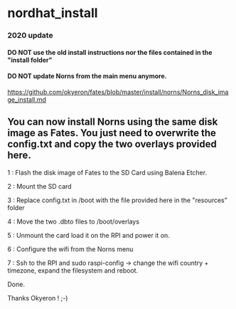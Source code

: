 # nordhat_install

### 2020 update

#### DO NOT use the old install instructions nor the files contained in the "install folder"

#### DO NOT update Norns from the main menu anymore.

https://github.com/okyeron/fates/blob/master/install/norns/Norns_disk_image_install.md


## You can now install Norns using the same disk image as Fates. You just need to overwrite the config.txt and copy the two overlays provided here.

1 : Flash the disk image of Fates to the SD Card using Balena Etcher.

2 : Mount the SD card

3 : Replace config.txt in /boot with the file provided here in the "resources" folder

4 : Move the two .dbto files to /boot/overlays

5 : Unmount the card load it on the RPI and power it on.

6 : Configure the wifi from the Norns menu

7 : Ssh to the RPI and sudo raspi-config -> change the wifi country  + timezone, expand the filesystem and reboot.

Done.

Thanks Okyeron ! ;-)
